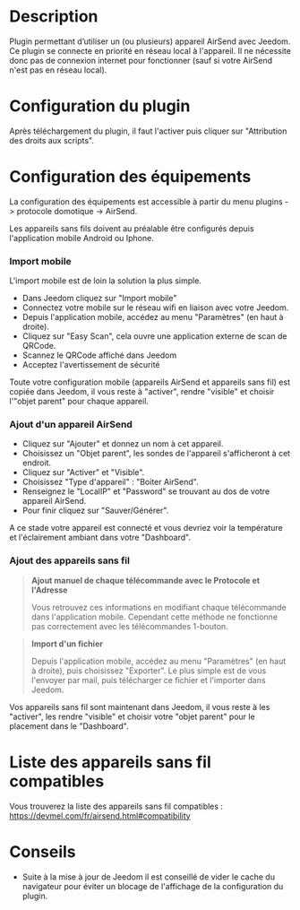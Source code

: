 Description 
===

Plugin permettant d’utiliser un (ou plusieurs) appareil AirSend avec Jeedom. Ce plugin se connecte en priorité en réseau local à l'appareil. Il ne nécessite donc pas de connexion internet pour fonctionner (sauf si votre AirSend n'est pas en réseau local).

Configuration du plugin
===

Après téléchargement du plugin, il faut l'activer puis cliquer sur "Attribution des droits aux scripts".

Configuration des équipements
===

La configuration des équipements est accessible à partir du menu plugins -> protocole domotique -> AirSend.

Les appareils sans fils doivent au préalable être configurés depuis l'application mobile Android ou Iphone.


### Import mobile

L'import mobile est de loin la solution la plus simple.

- Dans Jeedom cliquez sur "Import mobile"
- Connectez votre mobile sur le réseau wifi en liaison avec votre Jeedom.
- Depuis l'application mobile, accédez au menu "Paramètres" (en haut à droite).
- Cliquez sur "Easy Scan", cela ouvre une application externe de scan de QRCode.
- Scannez le QRCode affiché dans Jeedom
- Acceptez l'avertissement de sécurité

Toute votre configuration mobile (appareils AirSend et appareils sans fil) est copiée dans Jeedom, il vous reste à "activer", rendre "visible" et choisir l'"objet parent" pour chaque appareil.

### Ajout d'un appareil AirSend

- Cliquez sur "Ajouter" et donnez un nom à cet appareil.
- Choisissez un "Objet parent", les sondes de l'appareil s'afficheront à cet endroit.
- Cliquez sur "Activer" et "Visible".
- Choisissez "Type d'appareil" : "Boiter AirSend".
- Renseignez le "LocalIP" et "Password" se trouvant au dos de votre appareil AirSend.
- Pour finir cliquez sur "Sauver/Générer".

A ce stade votre appareil est connecté et vous devriez voir la température et l'éclairement ambiant dans votre "Dashboard".

### Ajout des appareils sans fil

> **Ajout manuel de chaque télécommande avec le Protocole et l'Adresse**
>
> Vous retrouvez ces informations en modifiant chaque télécommande dans l'application mobile. Cependant cette méthode ne fonctionne pas correctement avec les télécommandes 1-bouton.

> **Import d'un fichier**
>
> Depuis l'application mobile, accédez au menu "Paramètres" (en haut à droite), puis choisissez "Exporter". Le plus simple est de vous l'envoyer par mail, puis télécharger ce fichier et l'importer dans Jeedom.


Vos appareils sans fil sont maintenant dans Jeedom, il vous reste à les "activer", les rendre "visible" et choisir votre "objet parent" pour le placement dans le "Dashboard".

Liste des appareils sans fil compatibles
===

Vous trouverez la liste des appareils sans fil compatibles : <https://devmel.com/fr/airsend.html#compatibility>

Conseils
===
- Suite à la mise à jour de Jeedom il est conseillé de vider le cache du navigateur pour éviter un blocage de l'affichage de la configuration du plugin.
